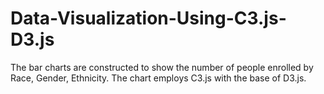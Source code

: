# Data-Visualization-Using-C3.js-D3.js

The bar charts are constructed to show the number of people enrolled by Race, Gender, Ethnicity. The chart employs C3.js with the base of D3.js.
